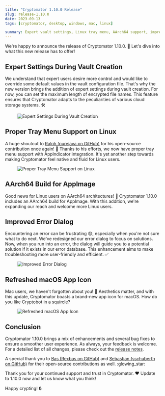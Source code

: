 ```yaml
---
title: "Cryptomator 1.10.0 Release"
slug: release-1.10.0
date: 2023-09-13
tags: [cryptomator, desktop, windows, mac, linux]

summary: Expert vault settings, Linux tray menu, AArch64 support, improved error dialog, and a refreshed macOS icon. Update now!
---
```

We're happy to announce the release of Cryptomator 1.10.0. :tada: Let's dive into what this new release has to offer!

## Expert Settings During Vault Creation

We understand that expert users desire more control and would like to override some default values in the vault configuration file. That's why the new version brings the addition of expert settings during vault creation. For now, you can set the maximum length of encrypted file names. This feature ensures that Cryptomator adapts to the peculiarities of various cloud storage systems. :hammer_and_wrench:

<figure class="text-center">
  <img class="inline-block rounded" src="/img/blog/expert-settings.png" srcset="/img/blog/expert-settings.png 1x, /img/blog/expert-settings@2x.png 2x" alt="Expert Settings During Vault Creation" />
</figure>

## Proper Tray Menu Support on Linux

A huge shoutout to [Ralph (purejava on GitHub)](https://github.com/purejava) for his open-source contribution once again! :raised_hands: Thanks to his efforts, we now have proper tray menu support with AppIndicator integration. It's yet another step towards making Cryptomator feel native and fluid for Linux users.

<figure class="text-center">
  <img class="inline-block rounded" src="/img/blog/tray-menu-appindicator.png" srcset="/img/blog/tray-menu-appindicator.png 1x, /img/blog/tray-menu-appindicator@2x.png 2x" alt="Proper Tray Menu Support on Linux" />
</figure>

## AArch64 Build for AppImage

Good news for Linux users on AArch64 architectures! :tada: Cryptomator 1.10.0 includes an AArch64 build for AppImage. With this addition, we're expanding our reach and welcome more Linux users.

## Improved Error Dialog

Encountering an error can be frustrating :sweat:, especially when you're not sure what to do next. We've redesigned our error dialog to focus on solutions. Now, when you run into an error, the dialog will guide you to a potential solution if it exists in our error database. This enhancement aims to make troubleshooting more user-friendly and efficient. :white_check_mark:

<figure class="text-center">
  <img class="inline-block rounded" src="/img/blog/look-up-solution.png" srcset="/img/blog/look-up-solution.png 1x, /img/blog/look-up-solution@2x.png 2x" alt="Improved Error Dialog" />
</figure>

## Refreshed macOS App Icon

Mac users, we haven't forgotten about you! :green_apple: Aesthetics matter, and with this update, Cryptomator boasts a brand-new app icon for macOS. How do you like Cryptobot in a squircle?

<figure class="text-center">
  <img class="inline-block rounded" src="/img/blog/macos-app-icon-2023.png" srcset="/img/blog/macos-app-icon-2023.png 1x, /img/blog/macos-app-icon-2023@2x.png 2x" alt="Refreshed macOS App Icon" />
</figure>

## Conclusion

Cryptomator 1.10.0 brings a mix of enhancements and several bug fixes to ensure a smoother user experience. As always, your feedback is welcome. For a detailed list of all changes, please check out the [release notes](https://github.com/cryptomator/cryptomator/releases/tag/1.10.0).

A special thank you to [Bas (Rexbas on GitHub)](https://github.com/Rexbas) and [Sebastian (sschuberth on GitHub)](https://github.com/sschuberth) for their open-source contributions as well. :glowing_star:

Thank you for your continued support and trust in Cryptomator. :heart: Update to 1.10.0 now and let us know what you think!

Happy crypting! :lock:
